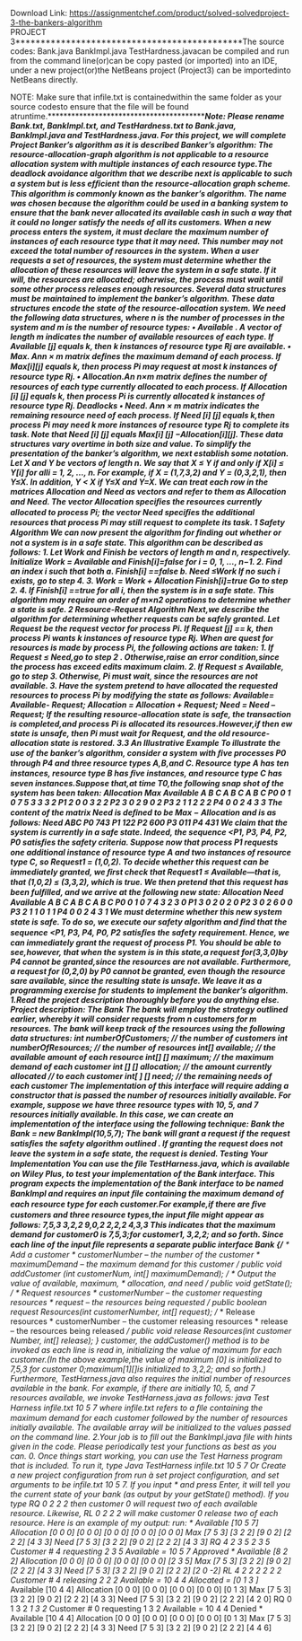 Download Link: https://assignmentchef.com/product/solved-solvedproject-3-the-bankers-algorithm
<br>
PROJECT 3*********************************************The source codes: Bank.java BankImpl.java TestHardness.javacan be compiled and run from the command line(or)can be copy pasted (or imported) into an IDE, under a new project(or)the NetBeans project (Project3) can be importedinto NetBeans directly.

NOTE: Make sure that infile.txt is containedwithin the same folder as your source codesto ensure that the file will be found atruntime.*********************************************Note: Please rename Bank.txt, BankImpl.txt, and TestHardness.txt to Bank.java, BankImpl.java and TestHardness.java. For this project, we will complete Project Banker’s algorithm as it is described Banker’s algorithm: The resource-allocation-graph algorithm is not applicable to a resource allocation system with multiple instances of each resource type.The deadlock avoidance algorithm that we describe next is applicable to such a system but is less efﬁcient than the resource-allocation graph scheme. This algorithm is commonly known as the banker’s algorithm. The name was chosen because the algorithm could be used in a banking system to ensure that the bank never allocated its available cash in such a way that it could no longer satisfy the needs of all its customers. When a new process enters the system, it must declare the maximum number of instances of each resource type that it may need. This number may not exceed the total number of resources in the system. When a user requests a set of resources, the system must determine whether the allocation of these resources will leave the system in a safe state. If it will, the resources are allocated; otherwise, the process must wait until some other process releases enough resources. Several data structures must be maintained to implement the banker’s algorithm. These data structures encode the state of the resource-allocation system. We need the following data structures, where n is the number of processes in the system and m is the number of resource types: • Available . A vector of length m indicates the number of available resources of each type. If Available [j] equals k, then k instances of resource type Rj are available. • Max. Ann × m matrix deﬁnes the maximum demand of each process. If Max[i][j] equals k, then process Pi may request at most k instances of resource type Rj. • Allocation.An n×m matrix deﬁnes the number of resources of each type currently allocated to each process. If Allocation [i] [j] equals k, then process Pi is currently allocated k instances of resource type Rj. Deadlocks • Need. Ann × m matrix indicates the remaining resource need of each process. If Need [i] [j] equals k,then process Pi may need k more instances of resource type Rj to complete its task. Note that Need [i] [j] equals Max[i] [j] −Allocation[i][j]. These data structures vary overtime in both size and value. To simplify the presentation of the banker’s algorithm, we next establish some notation. Let X and Y be vectors of length n. We say that X ≤ Y if and only if X[i] ≤ Y[i] for alli = 1, 2, …, n. For example, if X = (1,7,3,2) and Y = (0,3,2,1), then Y≤X. In addition, Y &lt; X if Y≤X and Y=X. We can treat each row in the matrices Allocation and Need as vectors and refer to them as Allocation and Need. The vector Allocation speciﬁes the resources currently allocated to process Pi; the vector Need speciﬁes the additional resources that process Pi may still request to complete its task. 1 Safety Algorithm We can now present the algorithm for ﬁnding out whether or not a system is in a safe state. This algorithm can be described as follows: 1. Let Work and Finish be vectors of length m and n, respectively. Initialize Work = Available and Finish[i]=false for i = 0, 1, …, n−1. 2. Find an index i such that both a. Finish[i] ==false b. Need ≤Work If no such i exists, go to step 4. 3. Work = Work + Allocation Finish[i]=true Go to step 2. 4. If Finish[i] ==true for all i, then the system is in a safe state. This algorithm may require an order of m×n2 operations to determine whether a state is safe. 2 Resource-Request Algorithm Next,we describe the algorithm for determining whether requests can be safely granted. Let Request be the request vector for process Pi. If Request [j] == k, then process Pi wants k instances of resource type Rj. When are quest for resources is made by process Pi, the following actions are taken: 1. If Request ≤ Need,go to step 2 . Otherwise,raise an error condition,since the process has exceed edits maximum claim. 2. If Request ≤ Available, go to step 3. Otherwise, Pi must wait, since the resources are not available. 3. Have the system pretend to have allocated the requested resources to process Pi by modifying the state as follows: Available= Available- Request; Allocation = Allocation + Request; Need = Need – Request; If the resulting resource-allocation state is safe, the transaction is completed,and process Pi is allocated its resources.However,if then ew state is unsafe, then Pi must wait for Request, and the old resource-allocation state is restored. 3.3 An Illustrative Example To illustrate the use of the banker’s algorithm, consider a system with ﬁve processes P0 through P4 and three resource types A,B,and C. Resource type A has ten instances, resource type B has ﬁve instances, and resource type C has seven instances.Suppose that,at time T0,the following snap shot of the system has been taken: Allocation Max Available A B C A B C A B C P0 0 1 0 7 5 3 3 3 2 P1 2 0 0 3 2 2 P2 3 0 2 9 0 2 P3 2 1 1 2 2 2 P4 0 0 2 4 3 3 The content of the matrix Need is deﬁned to be Max − Allocation and is as follows: Need ABC P0 743 P1 122 P2 600 P3 011 P4 431 We claim that the system is currently in a safe state. Indeed, the sequence &lt;P1, P3, P4, P2, P0 satisﬁes the safety criteria. Suppose now that process P1 requests one additional instance of resource type A and two instances of resource type C, so Request1 = (1,0,2). To decide whether this request can be immediately granted, we ﬁrst check that Request1 ≤ Available—that is, that (1,0,2) ≤ (3,3,2), which is true. We then pretend that this request has been fulﬁlled, and we arrive at the following new state: Allocation Need Available A B C A B C A B C P0 0 1 0 7 4 3 2 3 0 P1 3 0 2 0 2 0 P2 3 0 2 6 0 0 P3 2 1 1 0 1 1 P4 0 0 2 4 3 1 We must determine whether this new system state is safe. To do so, we execute our safety algorithm and ﬁnd that the sequence &lt;P1, P3, P4, P0, P2 satisﬁes the safety requirement. Hence, we can immediately grant the request of process P1. You should be able to see,however, that when the system is in this state,a request for(3,3,0)by P4 cannot be granted,since the resources are not available. Furthermore, a request for (0,2,0) by P0 cannot be granted, even though the resource sare available, since the resulting state is unsafe. We leave it as a programming exercise for students to implement the banker’s algorithm. 1.Read the project description thoroughly before you do anything else. Project description: The Bank The bank will employ the strategy outlined earlier, whereby it will consider requests from n customers for m resources. The bank will keep track of the resources using the following data structures: int numberOfCustomers; // the number of customers int numberOfResources; // the number of resources int[] available; // the available amount of each resource int[] [] maximum; // the maximum demand of each customer int [] [] allocation; // the amount currently allocated // to each customer int[ ] [] need; // the remaining needs of each customer The implementation of this interface will require adding a constructor that is passed the number of resources initially available. For example, suppose we have three resource types with 10, 5, and 7 resources initially available. In this case, we can create an implementation of the interface using the following technique: Bank the Bank = new BankImpl(10,5,7); The bank will grant a request if the request satisﬁes the safety algorithm outlined . If granting the request does not leave the system in a safe state, the request is denied. Testing Your Implementation You can use the ﬁle TestHarness.java, which is available on Wiley Plus, to test your implementation of the Bank interface. This program expects the implementation of the Bank interface to be named BankImpl and requires an input ﬁle containing the maximum demand of each resource type for each customer.For example,if there are ﬁve customers and three resource types,the input ﬁle might appear as follows: 7,5,3 3,2,2 9,0,2 2,2,2 4,3,3 This indicates that the maximum demand for customer0 is 7,5,3;for customer1, 3,2,2; and so forth. Since each line of the input ﬁle represents a separate public interface Bank {/** * Add a customer * customerNumber – the number of the customer * maximumDemand – the maximum demand for this customer */ public void addCustomer (int customerNum, int[] maximumDemand); /** * Output the value of available, maximum, * allocation, and need */ public void getState(); /** * Request resources * customerNumber – the customer requesting resources * request – the resources being requested */ public boolean request Resources(int customerNumber, int[] request); /** * Release resources * customerNumber – the customer releasing resources * release – the resources being released */ public void release Resources(int customer Number, int[] release); } customer, the addCustomer() method is to be invoked as each line is read in, initializing the value of maximum for each customer.(In the above example,the value of maximum [0] is initialized to 7,5,3 for customer 0;maximum[1][]is initialized to 3,2,2; and so forth.) Furthermore, TestHarness.java also requires the initial number of resources available in the bank. For example, if there are initially 10, 5, and 7 resources available, we invoke TestHarness.java as follows: java Test Harness infile.txt 10 5 7 where infile.txt refers to a ﬁle containing the maximum demand for each customer followed by the number of resources initially available. The available array will be initialized to the values passed on the command line. 2.Your job is to fill out the BankImpl.java file with hints given in the code. Please periodically test your functions as best as you can. 0. Once things start working, you can use the Test Harness program that is included. To run it, type Java TestHarness infile.txt 10 5 7 Or Create a new project configuration from run à set project configuration, and set arguments to be infile.txt 10 5 7. If you input * and press Enter, it will tell you the current state of your bank (as output by your getState() method). If you type RQ 0 2 2 2 then customer 0 will request two of each available resource. Likewise, RL 0 2 2 2 will make customer 0 release two of each resource. Here is an example of my output: run: * Available [10 5 7] Allocation [0 0 0] [0 0 0] [0 0 0] [0 0 0] [0 0 0] Max [7 5 3] [3 2 2] [9 0 2] [2 2 2] [4 3 3] Need [7 5 3] [3 2 2] [9 0 2] [2 2 2] [4 3 3] RQ 4 2 3 5 *2* *3* *5* Customer # 4 requesting 2 3 5 Available = 10 5 7 Approved * Available [8 2 2] Allocation [0 0 0] [0 0 0] [0 0 0] [0 0 0] [2 3 5] Max [7 5 3] [3 2 2] [9 0 2] [2 2 2] [4 3 3] Need [7 5 3] [3 2 2] [9 0 2] [2 2 2] [2 0 -2] RL 4 2 2 2 *2* *2* *2* Customer # 4 releasing 2 2 2 Available = 10 4 4 Allocated = [0 1 3 ]* Available [10 4 4] Allocation [0 0 0] [0 0 0] [0 0 0] [0 0 0] [0 1 3] Max [7 5 3] [3 2 2] [9 0 2] [2 2 2] [4 3 3] Need [7 5 3] [3 2 2] [9 0 2] [2 2 2] [4 2 0] RQ 0 1 3 2 *1* *3* *2* Customer # 0 requesting 1 3 2 Available = 10 4 4 Denied * Available [10 4 4] Allocation [0 0 0] [0 0 0] [0 0 0] [0 0 0] [0 1 3] Max [7 5 3] [3 2 2] [9 0 2] [2 2 2] [4 3 3] Need [7 5 3] [3 2 2] [9 0 2] [2 2 2] [4 4 6]